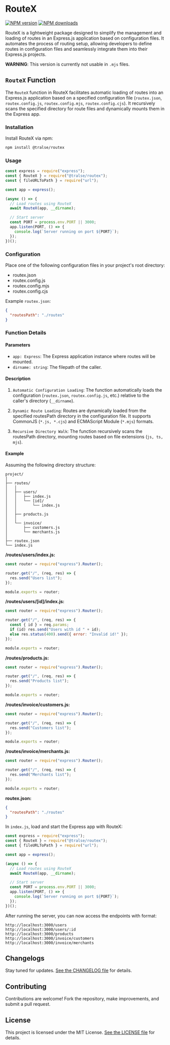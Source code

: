 # RouteX

<span class="badge-npmversion"><a href="https://npmjs.org/package/@tralse/routex" title="View this project on NPM"><img src="https://img.shields.io/npm/v/%40tralse%2Froutex" alt="NPM version" /></a></span>
<span class="badge-npmdownloads"><a href="https://npmjs.org/package/pg" title="View this project on NPM"><img src="https://img.shields.io/npm/dm/%40tralse%2Froutex.svg" alt="NPM downloads" /></a></span>

RouteX is a lightweight package designed to simplify the management and loading of routes in an Express.js application based on configuration files. It automates the process of routing setup, allowing developers to define routes in configuration files and seamlessly integrate them into their Express.js projects.

**WARNING**: This version is currently not usable in `.mjs` files.

## `RouteX` Function

The `RouteX` function in RouteX facilitates automatic loading of routes into an Express.js application based on a specified configuration file (`routex.json`, `routex.config.js`, `routex.config.mjs`, `routex.config.cjs`). It recursively scans the specified directory for route files and dynamically mounts them in the Express app.

### Installation

Install RouteX via npm:

```bash
npm install @tralse/routex
```

### Usage

```javascript
const express = require("express");
const { RouteX } = require("@tralse/routex");
const { fileURLToPath } = require("url");

const app = express();

(async () => {
  // Load routes using RouteX
  await RouteX(app, __dirname);

  // Start server
  const PORT = process.env.PORT || 3000;
  app.listen(PORT, () => {
    console.log(`Server running on port ${PORT}`);
  });
})();
```

### Configuration

Place one of the following configuration files in your project's root directory:

- routex.json
- routex.config.js
- routex.config.mjs
- routex.config.cjs

Example `routex.json`:

```json
{
  "routesPath": "./routes"
}
```

### Function Details

#### Parameters

- `app: Express`: The Express application instance where routes will be mounted.
- `dirname: string`: The filepath of the caller.

#### Description

1. `Automatic Configuration Loading`: The function automatically loads the configuration (`routex.json`, `routex.config.js`, etc.) relative to the caller's directory (`__dirname`).

2. `Dynamic Route Loading`: Routes are dynamically loaded from the specified routesPath directory in the configuration file. It supports CommonJS (`*.js, *.cjs`) and ECMAScript Module (`*.mjs`) formats.

3. `Recursive Directory Walk`: The function recursively scans the routesPath directory, mounting routes based on file extensions (`js, ts, mjs`).

#### Example

Assuming the following directory structure:

```text
project/
│
├── routes/
│   │
│   ├── users/
│   │   ├── index.js
│   │   └── [id]/
│   │       └── index.js
│   │
│   ├── products.js
│   │
│   └── invoice/
│       ├── customers.js
│       └── merchants.js
│
├── routex.json
└── index.js
```

**/routes/users/index.js:**

```javascript
const router = require("express").Router();

router.get("/", (req, res) => {
  res.send("Users list");
});

module.exports = router;
```

**/routes/users/\[id\]/index.js:**

```javascript
const router = require("express").Router();

router.get("/", (req, res) => {
  const { id } = req.params;
  if (id) res.send("Users with id " + id);
  else res.status(400).send({ error: "Invalid id!" });
});

module.exports = router;
```

**/routes/products.js:**

```javascript
const router = require("express").Router();

router.get("/", (req, res) => {
  res.send("Products list");
});

module.exports = router;
```

**/routes/invoice/customers.js:**

```javascript
const router = require("express").Router();

router.get("/", (req, res) => {
  res.send("Customers list");
});

module.exports = router;
```

**/routes/invoice/merchants.js:**

```javascript
const router = require("express").Router();

router.get("/", (req, res) => {
  res.send("Merchants list");
});

module.exports = router;
```

**routex.json:**

```json
{
  "routesPath": "./routes"
}
```

In `index.js`, load and start the Express app with RouteX:

```javascript
const express = require("express");
const { RouteX } = require("@tralse/routex");
const { fileURLToPath } = require("url");

const app = express();

(async () => {
  // Load routes using RouteX
  await RouteX(app, __dirname);

  // Start server
  const PORT = process.env.PORT || 3000;
  app.listen(PORT, () => {
    console.log(`Server running on port ${PORT}`);
  });
})();
```

After running the server, you can now access the endpoints with format:

```text
http://localhost:3000/users
http://localhost:3000/users/:id
http://localhost:3000/products
http://localhost:3000/invoice/customers
http://localhost:3000/invoice/merchants
```

## Changelogs

Stay tuned for updates. [See the CHANGELOG file](./CHANGELOG.md) for details.

## Contributing

Contributions are welcome! Fork the repository, make improvements, and submit a pull request.

## License

This project is licensed under the MIT License. [See the LICENSE file](./LICENSE) for details.

